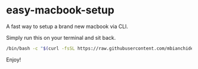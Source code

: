 # easy-macbook-setup
A fast way to setup a brand new macbook via CLI.

Simply run this on your terminal and sit back.

```bash
/bin/bash -c "$(curl -fsSL https://raw.githubusercontent.com/mbianchidev/easy-macbook-setup/main/setup.sh)"
```

Enjoy!
